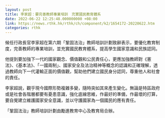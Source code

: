 ```yaml
---
layout: post
title: 李家超：要完善教師專業培訓　充實國民教育體系
date: 2022-06-22 12:25:48.000000000 +08:00
link: https://news.rthk.hk/rthk/ch/component/k2/1654172-20220622.htm
categories: rthk
---
```


候任行政長官李家超在第六期「鞏固法治」教師培訓計劃致辭表示，要優化教育制度，完善教師的專業培訓，並充實國民教育體系，提高學生國家意識和民族認同。

他提到要加強下一代的國家觀念、價值觀和公民責任心，更應加強教師對《憲法》、《基本法》、「一國兩制」、國家安全及法治精神等概念的認識和正確理解，透過教師向下一代灌輸正面的價值觀，幫助他們建立國民身分認同，尊重他人和社會的責任。

李家超說，觀乎現今國際形勢複雜多變，隨時突如其來產生變化。無論是特區政府或是社會各階層都要有憂患意識，強化底線思維，作最好的準備，作最壞的打算，要自覺建立維護國家安全意識，並以守護國家為一個國民的應有責任。

「鞏固法治」教師培訓計劃由勵進教育中心及教育局合辦。
